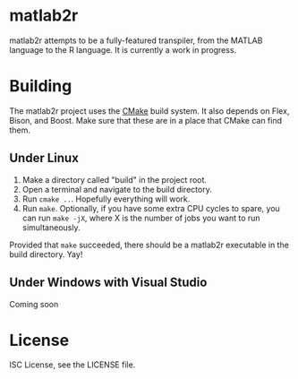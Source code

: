 # matlab2r
matlab2r attempts to be a fully-featured transpiler, from the MATLAB language to the R language. It is currently a work in progress.

# Building
The matlab2r project uses the [CMake](https://cmake.org) build system. It also depends on Flex, Bison, and Boost. Make sure that these are in a place that CMake can find them.

## Under Linux
1. Make a directory called "build" in the project root.
2. Open a terminal and navigate to the build directory.
3. Run `cmake ..`. Hopefully everything will work.
4. Run `make`. Optionally, if you have some extra CPU cycles to spare, you can run `make -jX`, where X is the number of jobs you want to run simultaneously.

Provided that `make` succeeded, there should be a matlab2r executable in the build directory. Yay!

## Under Windows with Visual Studio
Coming soon

# License
ISC License, see the LICENSE file.